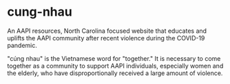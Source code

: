 # cung-nhau
<p align="center">
  <src="https://github.com/mtldinh/cung-nhau/blob/main/logos/Artboard%202.png">
</p>

<p>An AAPI resources, North Carolina focused website that educates and uplifts the AAPI community after recent violence during the COVID-19 pandemic.</p>

<p>"cúng nhau" is the Vietnamese word for "together." It is necessary to come together as a community to support AAPI individuals, especially women and
the elderly, who have disproportionally received a large amount of violence. </p>
